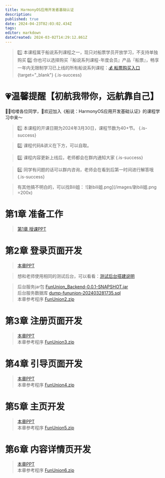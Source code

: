 ```yaml
---
title: HarmonyOS应用开发者基础认证
description: 
published: true
date: 2024-04-23T02:03:02.434Z
tags: 
editor: markdown
dateCreated: 2024-03-02T14:29:12.861Z
---
```


> :one: 本课程属于船说系列课程之一，现只对船票学员开放学习，不支持单独购买
> :two: 你也可以选择购买『船说系列课程-年度会员』产品『船票』，畅享一年内无限制学习已上线的所有船说系列课程：[💰 船票购买入口](https://www.bilibili.com/cheese/pages/packageCourseDetail?productId=598){target="_blank"}
{.is-success}

# 💗温馨提醒【初航我带你，远航靠自己】

🙋‍♂️哈喽各位同学，👏欢迎加入《船说：HarmonyOS应用开发基础认证》的课程学习中来～

> 1️⃣ 本课程的开课日期为2024年3月30日，课程节数为40+节。
{.is-success}

> 2️⃣ 课程代码&讲义在下方，可以自取。

> 3️⃣ 课程内容更新上线后，老师都会在群内通知大家
{.is-success}

> 4️⃣ 同学有问题的话可以群内咨询，老师会在看到后第一时间进行解答哦
{.is-success}

> 有其他搞不明白的，可以找Bili姐：
![新bili姐.png](/images/新bili姐.png =200x)

# 第1章 准备工作

> [第1章 授课PPT](/courses_resource/harmonyos_base/HarmonyOS_resource/chapter01/ppt/harmonyos_ch01.pdf)


# 第2章 登录页面开发

>  [本章PPT](/courses_resource/harmonyos_base/HarmonyOS_resource/chapter02/ppt/harmonyos_ch02.pdf)  


> 想和老师使用相同的测试后台，可以看看：[测试后台搭建说明](/courses_resource/harmonyos_base/后台服务处理.md)

> 后台服务jar包 [FunUnion_Backend-0.0.1-SNAPSHOT.jar](/courses_resource/harmonyos_base/HarmonyOS_resource/chapter02/code/FunUnion_Backend-0.0.1-SNAPSHOT.jar)  
> 后台服务数据库 [dump-fununion-202403281735.sql](/courses_resource/harmonyos_base/HarmonyOS_resource/chapter02/code/dump-fununion-202403281735.sql)  
> 本章参考程序 [FunUnion2.zip](/courses_resource/harmonyos_base/HarmonyOS_resource/chapter02/code/FunUnion2.zip)  



# 第3章 注册页面开发
>  [本章PPT](/courses_resource/harmonyos_base/HarmonyOS_resource/chapter03/harmonyos_ch03.pdf)  
> 本章参考程序 [FunUnion3.zip](/courses_resource/harmonyos_base/HarmonyOS_resource/chapter03/code/FunUnion3.zip)  


# 第4章 引导页面开发
>  [本章PPT](/courses_resource/harmonyos_base/HarmonyOS_resource/chapter04/ppt/harmonyos_ch04.pdf)  
> 本章参考程序 [FunUnion4.zip](/courses_resource/harmonyos_base/HarmonyOS_resource/chapter04/code/FunUnion4.zip)  


# 第5章 主页开发
>  [本章PPT](/courses_resource/harmonyos_base/HarmonyOS_resource/chapter05/ppt/harmonyos_ch05.pdf)  
> 本章参考程序 [FunUnion5.zip](/courses_resource/harmonyos_base/HarmonyOS_resource/chapter03/code/FunUnion5.zip)  


# 第6章 内容详情页开发
>  [本章PPT](/courses_resource/harmonyos_base/HarmonyOS_resource/chapter06/ppt/harmonyos_ch06.pdf)  
> 本章参考程序 [FunUnion6.zip](/courses_resource/harmonyos_base/HarmonyOS_resource/chapter06/code/FunUnion6.zip)  
